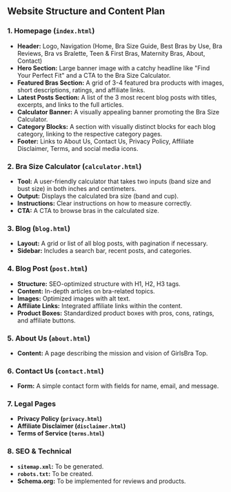 
## Website Structure and Content Plan

### 1. Homepage (`index.html`)
- **Header:** Logo, Navigation (Home, Bra Size Guide, Best Bras by Use, Bra Reviews, Bra vs Bralette, Teen & First Bras, Maternity Bras, About, Contact)
- **Hero Section:** Large banner image with a catchy headline like "Find Your Perfect Fit" and a CTA to the Bra Size Calculator.
- **Featured Bras Section:** A grid of 3-4 featured bra products with images, short descriptions, ratings, and affiliate links.
- **Latest Posts Section:** A list of the 3 most recent blog posts with titles, excerpts, and links to the full articles.
- **Calculator Banner:** A visually appealing banner promoting the Bra Size Calculator.
- **Category Blocks:** A section with visually distinct blocks for each blog category, linking to the respective category pages.
- **Footer:** Links to About Us, Contact Us, Privacy Policy, Affiliate Disclaimer, Terms, and social media icons.

### 2. Bra Size Calculator (`calculator.html`)
- **Tool:** A user-friendly calculator that takes two inputs (band size and bust size) in both inches and centimeters.
- **Output:** Displays the calculated bra size (band and cup).
- **Instructions:** Clear instructions on how to measure correctly.
- **CTA:** A CTA to browse bras in the calculated size.

### 3. Blog (`blog.html`)
- **Layout:** A grid or list of all blog posts, with pagination if necessary.
- **Sidebar:** Includes a search bar, recent posts, and categories.

### 4. Blog Post (`post.html`)
- **Structure:** SEO-optimized structure with H1, H2, H3 tags.
- **Content:** In-depth articles on bra-related topics.
- **Images:** Optimized images with alt text.
- **Affiliate Links:** Integrated affiliate links within the content.
- **Product Boxes:** Standardized product boxes with pros, cons, ratings, and affiliate buttons.

### 5. About Us (`about.html`)
- **Content:** A page describing the mission and vision of GirlsBra Top.

### 6. Contact Us (`contact.html`)
- **Form:** A simple contact form with fields for name, email, and message.

### 7. Legal Pages
- **Privacy Policy (`privacy.html`)**
- **Affiliate Disclaimer (`disclaimer.html`)**
- **Terms of Service (`terms.html`)**

### 8. SEO & Technical
- **`sitemap.xml`:** To be generated.
- **`robots.txt`:** To be created.
- **Schema.org:** To be implemented for reviews and products.


